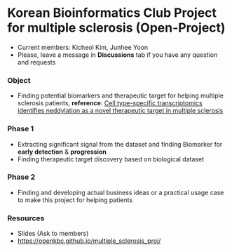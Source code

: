 # Korean Bioinformatics Club Project for multiple sclerosis (Open-Project)

* Current members: Kicheol Kim, Junhee Yoon
* Please, leave a message in **Discussions** tab if you have any question and requests

### Object
* Finding potential biomarkers and therapeutic target for helping multiple sclerosis patients, **reference**: [Cell type-specific transcriptomics identifies neddylation as a novel therapeutic target in multiple sclerosis](https://pubmed.ncbi.nlm.nih.gov/33374005/)

### Phase 1
* Extracting significant signal from the dataset and finding Biomarker for **early detection** & **progression**
* Finding therapeutic target discovery based on biological dataset

### Phase 2
* Finding and developing actual business ideas or a practical usage case to make this project for helping patients

### Resources
* Slides (Ask to members)
* https://openkbc.github.io/multiple_sclerosis_proj/
